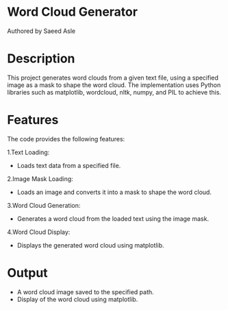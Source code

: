 # Word Cloud Generator

Authored by Saeed Asle

# Description

This project generates word clouds from a given text file, using a specified image as a mask to shape the word cloud.
The implementation uses Python libraries such as matplotlib, wordcloud, nltk, numpy, and PIL to achieve this.

# Features

The code provides the following features:

1.Text Loading:

  * Loads text data from a specified file.
    
2.Image Mask Loading:

  * Loads an image and converts it into a mask to shape the word cloud.
    
3.Word Cloud Generation:

  * Generates a word cloud from the loaded text using the image mask.
    
4.Word Cloud Display:

  * Displays the generated word cloud using matplotlib.
# Output
  * A word cloud image saved to the specified path.
  * Display of the word cloud using matplotlib.
